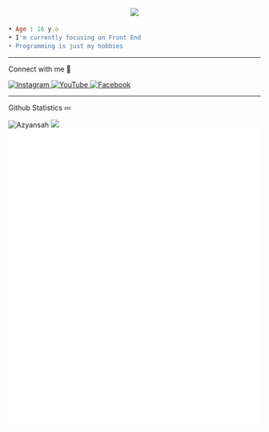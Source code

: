 <p align="center">
<img src="https://readme-typing-svg.herokuapp.com?color=%2336BCF7&center=true&vCenter=true&lines=Welcome+to+my+profile" />
</p>

```rb
• Age : 16 y.o
• I'm currently focusing on Front End
• Programming is just my hobbies
```

___

<p>Connect with me 👋</p>
  <a href="https://instagram.com/creallizy.xd" target="_blank">
    <img src="https://img.shields.io/badge/instagram-%23E4405F.svg?&style=for-the-badge&logo=instagram&logoColor=white&color=071A2C" alt="Instagram"/>
  </a>
  <a href="https://youtube.com/azyansahxd" target="_blank">
    <img src="https://img.shields.io/badge/youtube-%2312100E.svg?&style=for-the-badge&logo=youtube&logoColor=white&color=071A2C" alt="YouTube"/>
  </a>
<a href="https://facebook.com/azyansahxd" target="_blank">
    <img src="https://img.shields.io/badge/facebook-%2312100E.svg?&style=for-the-badge&logo=facebook&logoColor=white&color=071A2C" alt="Facebook"/>
  </a>

___

<p>Github Statistics 💤</p>
<img src="https://komarev.com/ghpvc/?username=Azyansah&label=Total%20Profile%20Visitor&color=071A2C&style=for-the-badge" alt="Azyansah" />
<img src="https://github-profile-trophy.vercel.app/?username=Azyansah&theme=onedark" />
<img src="https://github.com/Azyansah/github-stats/blob/master/generated/overview.svg" />
<img src="https://github.com/Azyansah/github-stats/blob/master/generated/languages.svg" />
